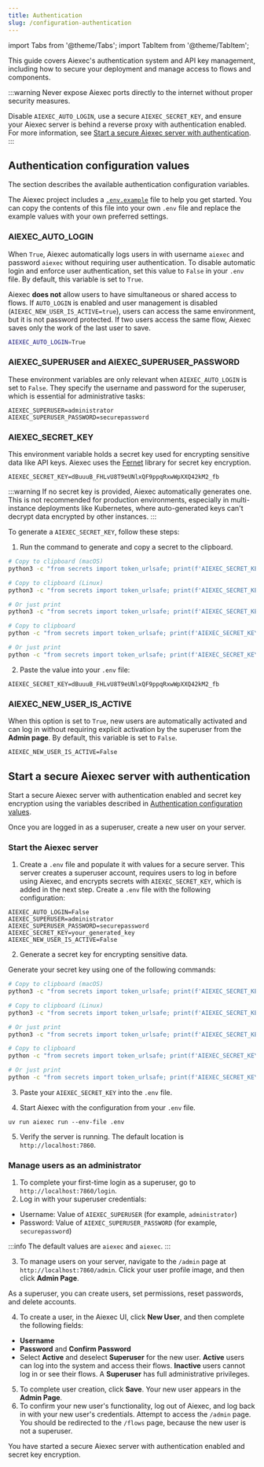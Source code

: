 ```yaml
---
title: Authentication
slug: /configuration-authentication
---
```


import Tabs from '@theme/Tabs';
import TabItem from '@theme/TabItem';

This guide covers Aiexec's authentication system and API key management, including how to secure your deployment and manage access to flows and components.

:::warning
Never expose Aiexec ports directly to the internet without proper security measures.

Disable `AIEXEC_AUTO_LOGIN`, use a secure `AIEXEC_SECRET_KEY`, and ensure your Aiexec server is behind a reverse proxy with authentication enabled.
For more information, see [Start a secure Aiexec server with authentication](#start-a-secure-aiexec-server-with-authentication).
:::

## Authentication configuration values

The section describes the available authentication configuration variables.

The Aiexec project includes a [`.env.example`](https://github.com/khulnasoft-lab/aiexec/blob/main/.env.example) file to help you get started.
You can copy the contents of this file into your own `.env` file and replace the example values with your own preferred settings.

### AIEXEC_AUTO_LOGIN

When `True`, Aiexec automatically logs users in with username `aiexec` and password `aiexec` without requiring user authentication.
To disable automatic login and enforce user authentication, set this value to `False` in your `.env` file.
By default, this variable is set to `True`.

Aiexec **does not** allow users to have simultaneous or shared access to flows.
If `AUTO_LOGIN` is enabled and user management is disabled (`AIEXEC_NEW_USER_IS_ACTIVE=true`), users can access the same environment, but it is not password protected. If two users access the same flow, Aiexec saves only the work of the last user to save.

```bash
AIEXEC_AUTO_LOGIN=True
```

### AIEXEC_SUPERUSER and AIEXEC_SUPERUSER_PASSWORD

These environment variables are only relevant when `AIEXEC_AUTO_LOGIN` is set to `False`.
They specify the username and password for the superuser, which is essential for administrative tasks:

```text
AIEXEC_SUPERUSER=administrator
AIEXEC_SUPERUSER_PASSWORD=securepassword
```

### AIEXEC_SECRET_KEY

This environment variable holds a secret key used for encrypting sensitive data like API keys.
Aiexec uses the [Fernet](https://pypi.org/project/cryptography/) library for secret key encryption.

```text
AIEXEC_SECRET_KEY=dBuuuB_FHLvU8T9eUNlxQF9ppqRxwWpXXQ42kM2_fb
```

:::warning
If no secret key is provided, Aiexec automatically generates one. This is not recommended for production environments, especially in multi-instance deployments like Kubernetes, where auto-generated keys can't decrypt data encrypted by other instances.
:::

To generate a `AIEXEC_SECRET_KEY`, follow these steps:

1. Run the command to generate and copy a secret to the clipboard.

<Tabs>
<TabItem value="unix" label="macOS/Linux">

```bash
# Copy to clipboard (macOS)
python3 -c "from secrets import token_urlsafe; print(f'AIEXEC_SECRET_KEY={token_urlsafe(32)}')" | pbcopy

# Copy to clipboard (Linux)
python3 -c "from secrets import token_urlsafe; print(f'AIEXEC_SECRET_KEY={token_urlsafe(32)}')" | xclip -selection clipboard

# Or just print
python3 -c "from secrets import token_urlsafe; print(f'AIEXEC_SECRET_KEY={token_urlsafe(32)}')"
```
</TabItem>

<TabItem value="windows" label="Windows">

```bash
# Copy to clipboard
python -c "from secrets import token_urlsafe; print(f'AIEXEC_SECRET_KEY={token_urlsafe(32)}')" | clip

# Or just print
python -c "from secrets import token_urlsafe; print(f'AIEXEC_SECRET_KEY={token_urlsafe(32)}')"
```

</TabItem>
</Tabs>

2. Paste the value into your `.env` file:
```text
AIEXEC_SECRET_KEY=dBuuuB_FHLvU8T9eUNlxQF9ppqRxwWpXXQ42kM2_fb
```

### AIEXEC_NEW_USER_IS_ACTIVE

When this option is set to `True`, new users are automatically activated and can log in without requiring explicit activation by the superuser from the **Admin page**.
By default, this variable is set to `False`.

```text
AIEXEC_NEW_USER_IS_ACTIVE=False
```

## Start a secure Aiexec server with authentication

Start a secure Aiexec server with authentication enabled and secret key encryption using the variables described in [Authentication configuration values](/configuration-authentication#authentication-configuration-values).

Once you are logged in as a superuser, create a new user on your server.

### Start the Aiexec server

1. Create a `.env` file and populate it with values for a secure server.
This server creates a superuser account, requires users to log in before using Aiexec, and encrypts secrets with `AIEXEC_SECRET_KEY`, which is added in the next step.
Create a `.env` file with the following configuration:

```text
AIEXEC_AUTO_LOGIN=False
AIEXEC_SUPERUSER=administrator
AIEXEC_SUPERUSER_PASSWORD=securepassword
AIEXEC_SECRET_KEY=your_generated_key
AIEXEC_NEW_USER_IS_ACTIVE=False
```

2. Generate a secret key for encrypting sensitive data.

Generate your secret key using one of the following commands:

<Tabs>
<TabItem value="unix" label="macOS/Linux">

```bash
# Copy to clipboard (macOS)
python3 -c "from secrets import token_urlsafe; print(f'AIEXEC_SECRET_KEY={token_urlsafe(32)}')" | pbcopy

# Copy to clipboard (Linux)
python3 -c "from secrets import token_urlsafe; print(f'AIEXEC_SECRET_KEY={token_urlsafe(32)}')" | xclip -selection clipboard

# Or just print
python3 -c "from secrets import token_urlsafe; print(f'AIEXEC_SECRET_KEY={token_urlsafe(32)}')"
```
</TabItem>

<TabItem value="windows" label="Windows">

```bash
# Copy to clipboard
python -c "from secrets import token_urlsafe; print(f'AIEXEC_SECRET_KEY={token_urlsafe(32)}')" | clip

# Or just print
python -c "from secrets import token_urlsafe; print(f'AIEXEC_SECRET_KEY={token_urlsafe(32)}')"
```

</TabItem>
</Tabs>

3. Paste your `AIEXEC_SECRET_KEY` into the `.env` file.

4. Start Aiexec with the configuration from your `.env` file.

```text
uv run aiexec run --env-file .env
```

5. Verify the server is running. The default location is `http://localhost:7860`.

### Manage users as an administrator

1. To complete your first-time login as a superuser, go to `http://localhost:7860/login`.
2. Log in with your superuser credentials:
* Username: Value of `AIEXEC_SUPERUSER` (for example, `administrator`)
* Password: Value of `AIEXEC_SUPERUSER_PASSWORD` (for example, `securepassword`)

:::info
The default values are `aiexec` and `aiexec`.
:::

3. To manage users on your server, navigate to the `/admin` page at `http://localhost:7860/admin`.
Click your user profile image, and then click **Admin Page**.

As a superuser, you can create users, set permissions, reset passwords, and delete accounts.

4. To create a user, in the Aiexec UI, click **New User**, and then complete the following fields:
* **Username**
* **Password** and **Confirm Password**
* Select **Active** and deselect **Superuser** for the new user.
**Active** users can log into the system and access their flows. **Inactive** users cannot log in or see their flows.
A **Superuser** has full administrative privileges.

5. To complete user creation, click **Save**.
Your new user appears in the **Admin Page**.
6. To confirm your new user's functionality, log out of Aiexec, and log back in with your new user's credentials.
Attempt to access the `/admin` page. You should be redirected to the `/flows` page, because the new user is not a superuser.

You have started a secure Aiexec server with authentication enabled and secret key encryption.